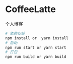 # CoffeeLatte
个人博客
``` bash
# 依赖安装
npm install or  yarn install
# 启动
npm run start or yarn start
# 打包
npm run build or yarn build
```

